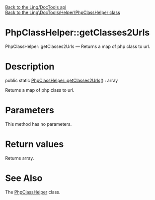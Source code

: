 [Back to the Ling/DocTools api](https://github.com/lingtalfi/DocTools/blob/master/doc/api/Ling/DocTools.md)<br>
[Back to the Ling\DocTools\Helper\PhpClassHelper class](https://github.com/lingtalfi/DocTools/blob/master/doc/api/Ling/DocTools/Helper/PhpClassHelper.md)


PhpClassHelper::getClasses2Urls
================



PhpClassHelper::getClasses2Urls — Returns a map of php class to url.




Description
================


public static [PhpClassHelper::getClasses2Urls](https://github.com/lingtalfi/DocTools/blob/master/doc/api/Ling/DocTools/Helper/PhpClassHelper/getClasses2Urls.md)() : array




Returns a map of php class to url.




Parameters
================

This method has no parameters.


Return values
================

Returns array.








See Also
================

The [PhpClassHelper](https://github.com/lingtalfi/DocTools/blob/master/doc/api/Ling/DocTools/Helper/PhpClassHelper.md) class.




